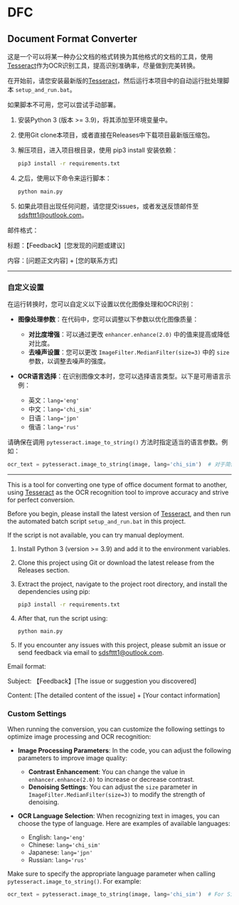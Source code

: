 # DFC

## Document Format Converter

这是一个可以将某一种办公文档的格式转换为其他格式的文档的工具，使用[Tesseract](https://github.com/UB-Mannheim/tesseract)作为OCR识别工具，提高识别准确率，尽量做到完美转换。

在开始前，请您安装最新版的[Tesseract](https://github.com/UB-Mannheim/tesseract)，然后运行本项目中的自动运行批处理脚本 `setup_and_run.bat`。

如果脚本不可用，您可以尝试手动部署。

1. 安装Python 3 (版本 >= 3.9)，将其添加至环境变量中。
2. 使用Git clone本项目，或者直接在Releases中下载项目最新版压缩包。
3. 解压项目，进入项目根目录，使用 pip3 install 安装依赖：

   ```bash
   pip3 install -r requirements.txt

4. 之后，使用以下命令来运行脚本：

   ```bash
   python main.py
   ```

5. 如果此项目出现任何问题，请您提交issues，或者发送反馈邮件至 sdsfttt1@outlook.com。

邮件格式：

标题：【Feedback】[您发现的问题或建议]

内容：[问题正文内容] + [您的联系方式]

---

### 自定义设置

在运行转换时，您可以自定义以下设置以优化图像处理和OCR识别：

- **图像处理参数**：在代码中，您可以调整以下参数以优化图像质量：
  - **对比度增强**：可以通过更改 `enhancer.enhance(2.0)` 中的值来提高或降低对比度。
  - **去噪声设置**：您可以更改 `ImageFilter.MedianFilter(size=3)` 中的 `size` 参数，以调整去噪声的强度。

- **OCR语言选择**：在识别图像文本时，您可以选择语言类型。以下是可用语言示例：
  - 英文：`lang='eng'`
  - 中文：`lang='chi_sim'`
  - 日语：`lang='jpn'`
  - 俄语：`lang='rus'`

请确保在调用 `pytesseract.image_to_string()` 方法时指定适当的语言参数。例如：

```python
ocr_text = pytesseract.image_to_string(image, lang='chi_sim')  # 对于简体中文
```

---

This is a tool for converting one type of office document format to another, using [Tesseract](https://github.com/UB-Mannheim/tesseract) as the OCR recognition tool to improve accuracy and strive for perfect conversion.

Before you begin, please install the latest version of [Tesseract](https://github.com/UB-Mannheim/tesseract), and then run the automated batch script `setup_and_run.bat` in this project.

If the script is not available, you can try manual deployment.

1. Install Python 3 (version >= 3.9) and add it to the environment variables.
2. Clone this project using Git or download the latest release from the Releases section.
3. Extract the project, navigate to the project root directory, and install the dependencies using pip:

   ```bash
   pip3 install -r requirements.txt
   ```

4. After that, run the script using:

   ```bash
   python main.py
   ```

5. If you encounter any issues with this project, please submit an issue or send feedback via email to sdsfttt1@outlook.com.

Email format:

Subject: 【Feedback】[The issue or suggestion you discovered]

Content: [The detailed content of the issue] + [Your contact information]

### Custom Settings

When running the conversion, you can customize the following settings to optimize image processing and OCR recognition:

- **Image Processing Parameters**: In the code, you can adjust the following parameters to improve image quality:
  - **Contrast Enhancement**: You can change the value in `enhancer.enhance(2.0)` to increase or decrease contrast.
  - **Denoising Settings**: You can adjust the `size` parameter in `ImageFilter.MedianFilter(size=3)` to modify the strength of denoising.

- **OCR Language Selection**: When recognizing text in images, you can choose the type of language. Here are examples of available languages:
  - English: `lang='eng'`
  - Chinese: `lang='chi_sim'`
  - Japanese: `lang='jpn'`
  - Russian: `lang='rus'`

Make sure to specify the appropriate language parameter when calling `pytesseract.image_to_string()`. For example:

```python
ocr_text = pytesseract.image_to_string(image, lang='chi_sim')  # For Simplified Chinese
```
